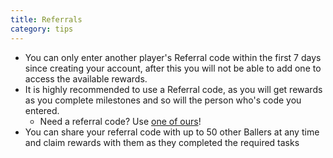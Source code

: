 ```yaml
---
title: Referrals
category: tips
---
```


* You can only enter another player's Referral code within the first 7 days since creating your account, after this you will not be able to add one to access the available rewards. 
* It is highly recommended to use a Referral code, as you will get rewards as you complete milestones and so will the person who's code you entered.
  * Need a referral code? Use [one of ours](/credits)!
* You can share your referral code with up to 50 other Ballers at any time and claim rewards with them as they completed the required tasks

